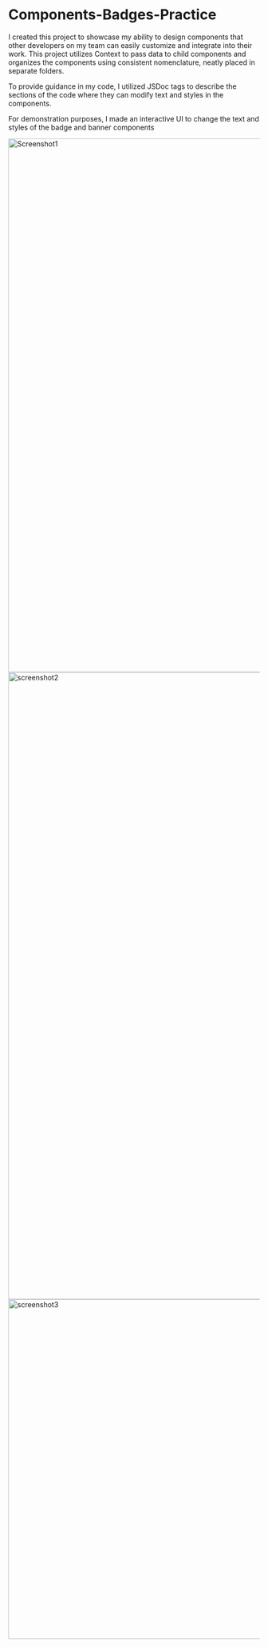 # Components-Badges-Practice

I created this project to showcase my ability to design components that other developers on my team can easily customize and integrate into their work. This project utilizes Context to pass data to child components and organizes the components using consistent nomenclature, neatly placed in separate folders.

To provide guidance in my code, I utilized JSDoc tags to describe the sections of the code where they can modify text and styles in the components.  

For demonstration purposes, I made an interactive UI to change the text and styles of the badge and banner components

<img width="1068" alt="Screenshot1" src="https://github.com/tytwitchell/Components-Badges-Practice/assets/135183794/fbd95b69-7cc5-4ee2-9ad6-f62921709f18">
<img width="1255" alt="screenshot2" src="https://github.com/tytwitchell/Components-Badges-Practice/assets/135183794/5fec6a9c-40e4-4702-b9ff-7fda6f0e4eb2">
<img width="680" alt="screenshot3" src="https://github.com/tytwitchell/Components-Badges-Practice/assets/135183794/261b1a37-7098-4e57-81d8-1be75d93ba1f">
